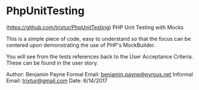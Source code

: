 # PhpUnitTesting
(https://github.com/trixtur/PhpUnitTesting)
PHP Unit Testing with Mocks

This is a simple piece of code, easy to understand so that the focus can be centered upon demonstrating the use of PHP's MockBuilder.

You will see from the tests references back to the User Acceptance Criteria. These can be found in the user story.

Author: Benjamin Payne
Formal Email: benjamin.payne@pyrous.net
Informal Email: trixtur@gmail.com
Date: 6/14/2017 
